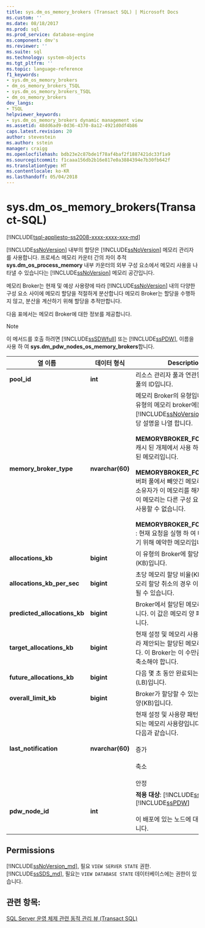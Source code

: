 ```yaml
---
title: sys.dm_os_memory_brokers (Transact SQL) | Microsoft Docs
ms.custom: ''
ms.date: 08/18/2017
ms.prod: sql
ms.prod_service: database-engine
ms.component: dmv's
ms.reviewer: ''
ms.suite: sql
ms.technology: system-objects
ms.tgt_pltfrm: ''
ms.topic: language-reference
f1_keywords:
- sys.dm_os_memory_brokers
- dm_os_memory_brokers_TSQL
- sys.dm_os_memory_brokers_TSQL
- dm_os_memory_brokers
dev_langs:
- TSQL
helpviewer_keywords:
- sys.dm_os_memory_brokers dynamic management view
ms.assetid: 48dd6ad9-0d36-4370-8a12-4921d0df4b86
caps.latest.revision: 20
author: stevestein
ms.author: sstein
manager: craigg
ms.openlocfilehash: bdb23e2c87bde1f78af4baf2f1887421dc33f1a9
ms.sourcegitcommit: f1caaa156db2b16e817e0a3884394e7b30fb642f
ms.translationtype: HT
ms.contentlocale: ko-KR
ms.lasthandoff: 05/04/2018
---
```

# <a name="sysdmosmemorybrokers-transact-sql"></a>sys.dm_os_memory_brokers(Transact-SQL)
[!INCLUDE[tsql-appliesto-ss2008-xxxx-xxxx-xxx-md](../../includes/tsql-appliesto-ss2008-xxxx-xxxx-xxx-md.md)]

  [!INCLUDE[ssNoVersion](../../includes/ssnoversion-md.md)] 내부의 할당은 [!INCLUDE[ssNoVersion](../../includes/ssnoversion-md.md)] 메모리 관리자를 사용합니다. 프로세스 메모리 카운터 간의 차이 추적 **sys.dm_os_process_memory** 내부 카운터의 외부 구성 요소에서 메모리 사용을 나타낼 수 있습니다는 [!INCLUDE[ssNoVersion](../../includes/ssnoversion-md.md)] 메모리 공간입니다.  
  
 메모리 Broker는 현재 및 예상 사용량에 따라 [!INCLUDE[ssNoVersion](../../includes/ssnoversion-md.md)] 내의 다양한 구성 요소 사이에 메모리 할당을 적절하게 분산합니다 메모리 Broker는 할당을 수행하지 않고, 분산을 계산하기 위해 할당을 추적만합니다.  
  
 다음 표에서는 메모리 Broker에 대한 정보를 제공합니다.  
  
> [!NOTE]  
>  이 메서드를 호출 하려면 [!INCLUDE[ssSDWfull](../../includes/sssdwfull-md.md)] 또는 [!INCLUDE[ssPDW](../../includes/sspdw-md.md)], 이름을 사용 하 여 **sys.dm_pdw_nodes_os_memory_brokers**합니다.  
  
|열 이름|데이터 형식|Description|  
|-----------------|---------------|-----------------|  
|**pool_id**|**int**|리소스 관리자 풀과 연관된 경우 리소스 풀의 ID입니다.|  
|**memory_broker_type**|**nvarchar(60)**|메모리 Broker의 유형입니다. 세 가지 유형의 메모리 broker에는 현재 [!INCLUDE[ssNoVersion](../../includes/ssnoversion-md.md)], 아래와 해당 설명을 나열 합니다.<br /><br /> **MEMORYBROKER_FOR_CACHE** : 캐시 된 개체에서 사용 하기 위해 할당 된 메모리입니다.<br /><br /> **MEMORYBROKER_FOR_STEAL** : 버퍼 풀에서 빼앗긴 메모리입니다. 현재 소유자가 이 메모리를 해제하기 전까지 이 메모리는 다른 구성 요소에서 다시 사용할 수 없습니다.<br /><br /> **MEMORYBROKER_FOR_RESERVE** : 현재 요청을 실행 하 여 나중에 사용 하기 위해 예약한 메모리입니다.|  
|**allocations_kb**|**bigint**|이 유형의 Broker에 할당된 메모리 양(KB)입니다.|  
|**allocations_kb_per_sec**|**bigint**|초당 메모리 할당 비율(KB)입니다. 메모리 할당 취소의 경우 이 값은 음수가 될 수 있습니다.|  
|**predicted_allocations_kb**|**bigint**|Broker에서 할당된 메모리의 예상 양입니다. 이 값은 메모리 양 패턴에 기반합니다.|  
|**target_allocations_kb**|**bigint**|현재 설정 및 메모리 사용량 패턴에 따라 제안되는 할당된 메모리 양(KB)입니다. 이 Broker는 이 수만큼 증가하거나 축소해야 합니다.|  
|**future_allocations_kb**|**bigint**|다음 몇 초 동안 완료되는 예상 할당 수(LB)입니다.|  
|**overall_limit_kb**|**bigint**|Broker가 할당할 수 있는 최대 메모리 양(KB)입니다.|  
|**last_notification**|**nvarchar(60)**|현재 설정 및 사용량 패턴에 따라 권장되는 메모리 사용량입니다. 유효한 값은 다음과 같습니다.<br /><br /> 증가<br /><br /> 축소<br /><br /> 안정|  
|**pdw_node_id**|**int**|**적용 대상**: [!INCLUDE[ssSDWfull](../../includes/sssdwfull-md.md)], [!INCLUDE[ssPDW](../../includes/sspdw-md.md)]<br /><br /> 이 배포에 있는 노드에 대 한 식별자입니다.|  
  
## <a name="permissions"></a>Permissions  

[!INCLUDE[ssNoVersion_md](../../includes/ssnoversion-md.md)], 필요 `VIEW SERVER STATE` 권한.   
[!INCLUDE[ssSDS_md](../../includes/sssds-md.md)], 필요는 `VIEW DATABASE STATE` 데이터베이스에는 권한이 있습니다.   
  
## <a name="see-also"></a>관련 항목:  

  [SQL Server 운영 체제 관련 동적 관리 뷰 &#40;Transact SQL&#41;](../../relational-databases/system-dynamic-management-views/sql-server-operating-system-related-dynamic-management-views-transact-sql.md)  
  
  


